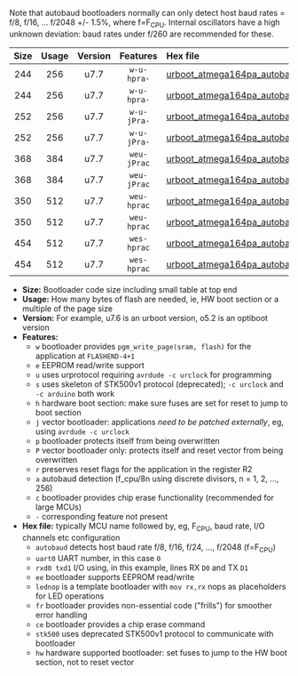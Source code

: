 Note that autobaud bootloaders normally can only detect host baud rates = f/8, f/16, ... f/2048 +/- 1.5%, where f=F<sub>CPU</sub>. Internal oscillators have a high unknown deviation: baud rates under f/260 are recommended for these.

|Size|Usage|Version|Features|Hex file|
|:-:|:-:|:-:|:-:|:--|
|244|256|u7.7|`w-u-hpra-`|[urboot_atmega164pa_autobaud_uart0_rxd0_txd1_lednop_hw.hex](https://raw.githubusercontent.com/stefanrueger/urboot.hex/main/mcus/atmega164pa/autobaud/urboot_atmega164pa_autobaud_uart0_rxd0_txd1_lednop_hw.hex)|
|244|256|u7.7|`w-u-hpra-`|[urboot_atmega164pa_autobaud_uart1_rxd2_txd3_lednop_hw.hex](https://raw.githubusercontent.com/stefanrueger/urboot.hex/main/mcus/atmega164pa/autobaud/urboot_atmega164pa_autobaud_uart1_rxd2_txd3_lednop_hw.hex)|
|252|256|u7.7|`w-u-jPra-`|[urboot_atmega164pa_autobaud_uart0_rxd0_txd1.hex](https://raw.githubusercontent.com/stefanrueger/urboot.hex/main/mcus/atmega164pa/autobaud/urboot_atmega164pa_autobaud_uart0_rxd0_txd1.hex)|
|252|256|u7.7|`w-u-jPra-`|[urboot_atmega164pa_autobaud_uart1_rxd2_txd3.hex](https://raw.githubusercontent.com/stefanrueger/urboot.hex/main/mcus/atmega164pa/autobaud/urboot_atmega164pa_autobaud_uart1_rxd2_txd3.hex)|
|368|384|u7.7|`weu-jPrac`|[urboot_atmega164pa_autobaud_uart0_rxd0_txd1_ee_lednop_fr_ce.hex](https://raw.githubusercontent.com/stefanrueger/urboot.hex/main/mcus/atmega164pa/autobaud/urboot_atmega164pa_autobaud_uart0_rxd0_txd1_ee_lednop_fr_ce.hex)|
|368|384|u7.7|`weu-jPrac`|[urboot_atmega164pa_autobaud_uart1_rxd2_txd3_ee_lednop_fr_ce.hex](https://raw.githubusercontent.com/stefanrueger/urboot.hex/main/mcus/atmega164pa/autobaud/urboot_atmega164pa_autobaud_uart1_rxd2_txd3_ee_lednop_fr_ce.hex)|
|350|512|u7.7|`weu-hprac`|[urboot_atmega164pa_autobaud_uart0_rxd0_txd1_ee_lednop_fr_ce_hw.hex](https://raw.githubusercontent.com/stefanrueger/urboot.hex/main/mcus/atmega164pa/autobaud/urboot_atmega164pa_autobaud_uart0_rxd0_txd1_ee_lednop_fr_ce_hw.hex)|
|350|512|u7.7|`weu-hprac`|[urboot_atmega164pa_autobaud_uart1_rxd2_txd3_ee_lednop_fr_ce_hw.hex](https://raw.githubusercontent.com/stefanrueger/urboot.hex/main/mcus/atmega164pa/autobaud/urboot_atmega164pa_autobaud_uart1_rxd2_txd3_ee_lednop_fr_ce_hw.hex)|
|454|512|u7.7|`wes-hprac`|[urboot_atmega164pa_autobaud_uart0_rxd0_txd1_ee_lednop_fr_ce_stk500_hw.hex](https://raw.githubusercontent.com/stefanrueger/urboot.hex/main/mcus/atmega164pa/autobaud/urboot_atmega164pa_autobaud_uart0_rxd0_txd1_ee_lednop_fr_ce_stk500_hw.hex)|
|454|512|u7.7|`wes-hprac`|[urboot_atmega164pa_autobaud_uart1_rxd2_txd3_ee_lednop_fr_ce_stk500_hw.hex](https://raw.githubusercontent.com/stefanrueger/urboot.hex/main/mcus/atmega164pa/autobaud/urboot_atmega164pa_autobaud_uart1_rxd2_txd3_ee_lednop_fr_ce_stk500_hw.hex)|

- **Size:** Bootloader code size including small table at top end
- **Usage:** How many bytes of flash are needed, ie, HW boot section or a multiple of the page size
- **Version:** For example, u7.6 is an urboot version, o5.2 is an optiboot version
- **Features:**
  + `w` bootloader provides `pgm_write_page(sram, flash)` for the application at `FLASHEND-4+1`
  + `e` EEPROM read/write support
  + `u` uses urprotocol requiring `avrdude -c urclock` for programming
  + `s` uses skeleton of STK500v1 protocol (deprecated); `-c urclock` and `-c arduino` both work
  + `h` hardware boot section: make sure fuses are set for reset to jump to boot section
  + `j` vector bootloader: applications *need to be patched externally*, eg, using `avrdude -c urclock`
  + `p` bootloader protects itself from being overwritten
  + `P` vector bootloader only: protects itself and reset vector from being overwritten
  + `r` preserves reset flags for the application in the register R2
  + `a` autobaud detection (f_cpu/8n using discrete divisors, n = 1, 2, ..., 256)
  + `c` bootloader provides chip erase functionality (recommended for large MCUs)
  + `-` corresponding feature not present
- **Hex file:** typically MCU name followed by, eg, F<sub>CPU</sub>, baud rate, I/O channels etc configuration
  + `autobaud` detects host baud rate f/8, f/16, f/24, ..., f/2048 (f=F<sub>CPU</sub>)
  + `uart0` UART number, in this case `0`
  + `rxd0 txd1` I/O using, in this example, lines RX `D0` and TX `D1`
  + `ee` bootloader supports EEPROM read/write
  + `lednop` is a template bootloader with `mov rx,rx` nops as placeholders for LED operations
  + `fr` bootloader provides non-essential code ("frills") for smoother error handling
  + `ce` bootloader provides a chip erase command
  + `stk500` uses deprecated STK500v1 protocol to communicate with bootloader
  + `hw` hardware supported bootloader: set fuses to jump to the HW boot section, not to reset vector
